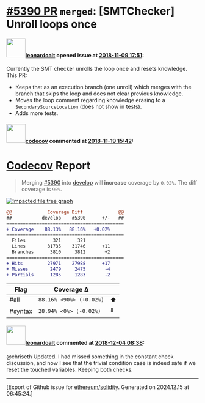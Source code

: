 # [\#5390 PR](https://github.com/ethereum/solidity/pull/5390) `merged`: [SMTChecker] Unroll loops once

#### <img src="https://avatars.githubusercontent.com/u/504195?u=ce2facd14af9fd474ebff49f0d44891f56f7500f&v=4" width="50">[leonardoalt](https://github.com/leonardoalt) opened issue at [2018-11-09 17:51](https://github.com/ethereum/solidity/pull/5390):

Currently the SMT checker unrolls the loop once and resets knowledge.
This PR:
- Keeps that as an execution branch (one unroll) which merges with the branch that skips the loop and does not clear previous knowledge.
- Moves the loop comment regarding knowledge erasing to a `SecondarySourceLocation` (does not show in tests).
- Adds more tests.

#### <img src="https://avatars.githubusercontent.com/in/254?v=4" width="50">[codecov](https://github.com/apps/codecov) commented at [2018-11-19 15:42](https://github.com/ethereum/solidity/pull/5390#issuecomment-439937212):

# [Codecov](https://codecov.io/gh/ethereum/solidity/pull/5390?src=pr&el=h1) Report
> Merging [#5390](https://codecov.io/gh/ethereum/solidity/pull/5390?src=pr&el=desc) into [develop](https://codecov.io/gh/ethereum/solidity/commit/e49f37be7f64d0306c2e63cea81eb98aa1bc85f1?src=pr&el=desc) will **increase** coverage by `0.02%`.
> The diff coverage is `90%`.

[![Impacted file tree graph](https://codecov.io/gh/ethereum/solidity/pull/5390/graphs/tree.svg?width=650&token=87PGzVEwU0&height=150&src=pr)](https://codecov.io/gh/ethereum/solidity/pull/5390?src=pr&el=tree)

```diff
@@             Coverage Diff             @@
##           develop    #5390      +/-   ##
===========================================
+ Coverage    88.13%   88.16%   +0.02%     
===========================================
  Files          321      321              
  Lines        31735    31746      +11     
  Branches      3810     3812       +2     
===========================================
+ Hits         27971    27988      +17     
+ Misses        2479     2475       -4     
+ Partials      1285     1283       -2
```

| Flag | Coverage Δ | |
|---|---|---|
| #all | `88.16% <90%> (+0.02%)` | :arrow_up: |
| #syntax | `28.94% <0%> (-0.02%)` | :arrow_down: |

#### <img src="https://avatars.githubusercontent.com/u/504195?u=ce2facd14af9fd474ebff49f0d44891f56f7500f&v=4" width="50">[leonardoalt](https://github.com/leonardoalt) commented at [2018-12-04 08:38](https://github.com/ethereum/solidity/pull/5390#issuecomment-444016126):

@chriseth Updated. I had missed something in the constant check discussion, and now I see that the trivial condition case is indeed safe if we reset the touched variables. Keeping both checks.


-------------------------------------------------------------------------------



[Export of Github issue for [ethereum/solidity](https://github.com/ethereum/solidity). Generated on 2024.12.15 at 06:45:24.]
